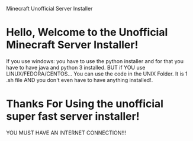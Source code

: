   Minecraft Unofficial Server Installer 

Hello, Welcome to the Unofficial Minecraft Server Installer!
============================================================

If you use windows: you have to use the python installer and for that you have to have java and python 3 installed.
BUT if YOU use LINUX/FEDORA/CENTOS... You can use the code in the UNIX Folder. It is 1 .sh file AND you don't even have to have anything installed!.

Thanks For Using the unofficial super fast server installer!
============================================================
YOU MUST HAVE AN INTERNET CONNECTION!!!
